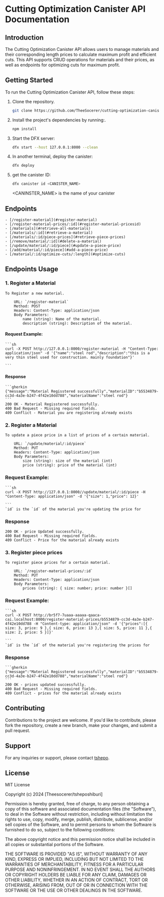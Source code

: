 # Cutting Optimization Canister API Documentation

## Introduction
The Cutting Optimization Canister API allows users to manage materials and their corresponding length prices to calculate maximum profit and efficient cuts. This API supports CRUD operations for materials and their prices, as well as endpoints for optimizing cuts for maximum profit.

## Getting Started
To run the Cutting Optimization Canister API, follow these steps:

1. Clone the repository.
    ```sh
    git clone https://github.com/TheeSocerer/cutting-optimization-canister.git
    ```
2. Install the project's dependencies by running:.
    ```sh
    npm install
    ```
3. Start the DFX server:
   ```sh
   dfx start --host 127.0.0.1:8000 --clean
   ```
4. In another terminal, deploy the canister:
    ```sh
    dfx deploy
    ```
5. get the canister ID:
    ```sh
    dfx canister id <CANISTER_NAME>
    ```
    <CANINSTER_NAME> is the name of your canister


## Endpoints

    - [/register-material](#register-material)
    - [/register-material-prices/:id](#register-material-pricesid)
    - [/materials](#retrieve-all-materials)
    - [/materials/:id](#retrieve-a-material)
    - [/materials/:id/piece-prices](#retrieve-piece-prices)
    - [/remove/material/:id](#delete-a-material)
    - [/update/material/:id/piece](#update-a-piece-price)
    - [/add/material/:id/piece](#add-a-piece-price)
    - [/material/:id/optimize-cuts/:length](#optimize-cuts)

## Endpoints Usage

### 1. Register a Material

    To Register a new material.

        URL: `/register-material`
        Method: POST
        Headers: Content-Type: application/json
        Body Parameters:
            name (string): Name of the material.
            description (string): Description of the material.

#### Request Example:

    ```sh
    curl -X POST http://127.0.0.1:8000/register-material -H "Content-Type: application/json" -d '{"name":"steel rod","description":"this is a very thin steel used for construction. mainly foundation"}'

    ```

#### Response

    ```gherkin
    {"message":"Material Regisstered successfully","materialID":"b5534879-cc3d-4a3e-b247-4f42e10dd788","materialName":"steel rod"}
    ```
    200 OK - Material Regisstered successfully.
    400 Bad Request - Missing required fields.
    409 Conflict - Material you are registering already exists

### 2. Register a Material

    To update a piece price in a list of prices of a certain material.

        URL: `/update/material/:id/piece`
        Method: PUT
        Headers: Content-Type: application/json
        Body Parameters:
            size (string): size of the material (int)
            price (string): price of the material (int)

### Request Example:

    ```sh
    curl -X POST http://127.0.0.1:8000//update/material/:id/piece -H "Content-Type: application/json" -d '{"size": 1,"price": 12}'

    ```
    `id` is the `id` of the material you're updating the price for

### Response

    200 OK - price Updated successfully.
    400 Bad Request - Missing required fields.
    409 Conflict - Price for the material already exists

### 3. Register  piece prices

    To register piece prices for a certain material.

        URL: `/register-material-prices/:id`
        Method: PUT
        Headers: Content-Type: application/json
        Body Parameters:
            prices (string): { size: number; price: number }[]

### Request Example:

    ```sh
    curl -X POST http://br5f7-7uaaa-aaaaa-qaaca-cai.localhost:8000/register-material-prices/b5534879-cc3d-4a3e-b247-4f42e10dd788 -H "Content-type: application/json" -d '{"prices":[{ size: 3, price: 9 },{ size: 6, price: 13 },{ size: 5, price: 11 },{ size: 2, price: 5 }]}'

    ```
    `id` is the `id` of the material you're registering the prices for

### Response

    ```gherkin
    {"message":"Material Regisstered successfully","materialID":"b5534879-cc3d-4a3e-b247-4f42e10dd788","materialName":"steel rod"}
    ```
    200 OK - prices updated successfully.
    400 Bad Request - Missing required fields.
    409 Conflict - prices for the material already exists

## Contributing

Contributions to the project are welcome. If you'd like to contribute, please fork the repository, create a new branch, make your changes, and submit a pull request.

## Support

For any inquiries or support, please contact [tshepo](shiburitshepo04@gmail.com).


## License

MIT License

Copyright (c) 2024 [Theesocerer/tsheposhiburi]

Permission is hereby granted, free of charge, to any person obtaining a copy
of this software and associated documentation files (the "Software"), to deal
in the Software without restriction, including without limitation the rights
to use, copy, modify, merge, publish, distribute, sublicense, and/or sell
copies of the Software, and to permit persons to whom the Software is
furnished to do so, subject to the following conditions:

The above copyright notice and this permission notice shall be included in all
copies or substantial portions of the Software.

THE SOFTWARE IS PROVIDED "AS IS", WITHOUT WARRANTY OF ANY KIND, EXPRESS OR
IMPLIED, INCLUDING BUT NOT LIMITED TO THE WARRANTIES OF MERCHANTABILITY,
FITNESS FOR A PARTICULAR PURPOSE AND NONINFRINGEMENT. IN NO EVENT SHALL THE
AUTHORS OR COPYRIGHT HOLDERS BE LIABLE FOR ANY CLAIM, DAMAGES OR OTHER
LIABILITY, WHETHER IN AN ACTION OF CONTRACT, TORT OR OTHERWISE, ARISING FROM,
OUT OF OR IN CONNECTION WITH THE SOFTWARE OR THE USE OR OTHER DEALINGS IN THE
SOFTWARE.

